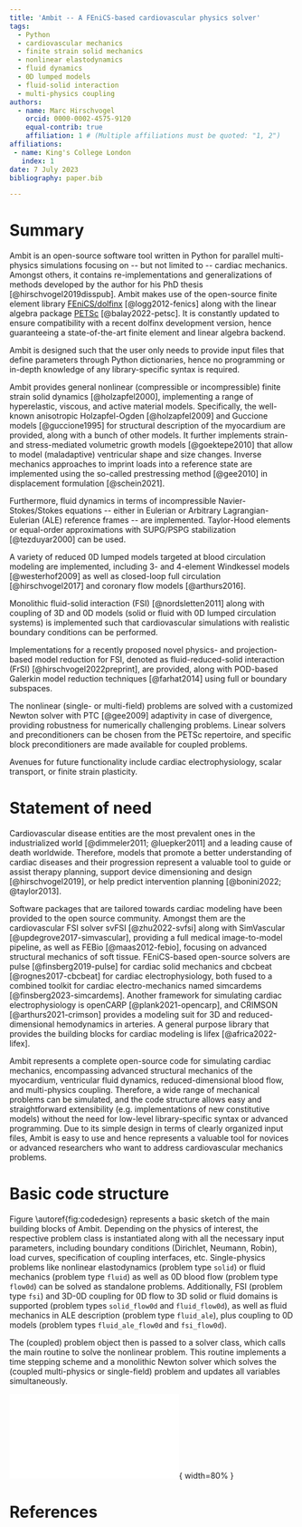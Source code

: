 ```yaml
---
title: 'Ambit -- A FEniCS-based cardiovascular physics solver'
tags:
  - Python
  - cardiovascular mechanics
  - finite strain solid mechanics
  - nonlinear elastodynamics
  - fluid dynamics
  - 0D lumped models
  - fluid-solid interaction
  - multi-physics coupling
authors:
  - name: Marc Hirschvogel
    orcid: 0000-0002-4575-9120
    equal-contrib: true
    affiliation: 1 # (Multiple affiliations must be quoted: "1, 2")
affiliations:
 - name: King's College London
   index: 1
date: 7 July 2023
bibliography: paper.bib

---
```


# Summary

Ambit is an open-source software tool written in Python for parallel multi-physics simulations focusing on -- but not limited to -- cardiac mechanics. Amongst others, it contains re-implementations and generalizations of methods developed by the author for his PhD thesis [@hirschvogel2019disspub]. Ambit makes use of the open-source finite element library [FEniCS/dolfinx](https://fenicsproject.org) [@logg2012-fenics] along with the linear algebra package [PETSc](https://petsc.org) [@balay2022-petsc]. It is constantly updated to ensure compatibility with a recent dolfinx development version, hence guaranteeing a state-of-the-art finite element and linear algebra backend.

Ambit is designed such that the user only needs to provide input files that define parameters through Python dictionaries, hence no programming or in-depth knowledge of any library-specific syntax is required.

Ambit provides general nonlinear (compressible or incompressible) finite strain solid dynamics [@holzapfel2000], implementing a range of hyperelastic, viscous, and active material models. Specifically, the well-known anisotropic Holzapfel-Ogden [@holzapfel2009] and Guccione models [@guccione1995] for structural description of the myocardium are provided, along with a bunch of other models. It further implements strain- and stress-mediated volumetric growth models [@goektepe2010] that allow to model (maladaptive) ventricular shape and size changes. Inverse mechanics approaches to imprint loads into a reference state are implemented using the so-called prestressing method [@gee2010] in displacement formulation [@schein2021].

Furthermore, fluid dynamics in terms of incompressible Navier-Stokes/Stokes equations -- either in Eulerian or Arbitrary Lagrangian-Eulerian (ALE) reference frames -- are implemented. Taylor-Hood elements or equal-order approximations with SUPG/PSPG stabilization [@tezduyar2000] can be used.

A variety of reduced 0D lumped models targeted at blood circulation modeling are implemented, including 3- and 4-element Windkessel models [@westerhof2009] as well as closed-loop full circulation [@hirschvogel2017] and coronary flow models [@arthurs2016].

Monolithic fluid-solid interaction (FSI) [@nordsletten2011] along with coupling of 3D and 0D models (solid or fluid with 0D lumped circulation systems) is implemented such that cardiovascular simulations with realistic boundary conditions can be performed.

Implementations for a recently proposed novel physics- and projection-based model reduction for FSI, denoted as fluid-reduced-solid interaction (FrSI) [@hirschvogel2022preprint], are provided, along with POD-based Galerkin model reduction techniques [@farhat2014] using full or boundary subspaces.

The nonlinear (single- or multi-field) problems are solved with a customized Newton solver with PTC [@gee2009] adaptivity in case of divergence, providing robustness for numerically challenging problems. Linear solvers and preconditioners can be chosen from the PETSc repertoire, and specific block preconditioners are made available for coupled problems.

Avenues for future functionality include cardiac electrophysiology, scalar transport, or finite strain plasticity.

# Statement of need

Cardiovascular disease entities are the most prevalent ones in the industrialized world [@dimmeler2011; @luepker2011] and a leading cause of death worldwide. Therefore, models that promote a better understanding of cardiac diseases and their progression represent a valuable tool to guide or assist therapy planning, support device dimensioning and design [@hirschvogel2019], or help predict intervention planning [@bonini2022; @taylor2013].

Software packages that are tailored towards cardiac modeling have been provided to the open source community. Amongst them are the cardiovascular FSI solver svFSI [@zhu2022-svfsi] along with SimVascular [@updegrove2017-simvascular], providing a full medical image-to-model pipeline, as well as FEBio [@maas2012-febio], focusing on advanced structural mechanics of soft tissue. FEniCS-based open-source solvers are pulse [@finsberg2019-pulse] for cardiac solid mechanics and cbcbeat [@rognes2017-cbcbeat] for cardiac electrophysiology, both fused to a combined toolkit for cardiac electro-mechanics named simcardems [@finsberg2023-simcardems]. Another framework for simulating cardiac electrophysiology is openCARP [@plank2021-opencarp], and CRIMSON [@arthurs2021-crimson] provides a modeling suit for 3D and reduced-dimensional hemodynamics in arteries. A general purpose library that provides the building blocks for cardiac modeling is lifex [@africa2022-lifex].

Ambit represents a complete open-source code for simulating cardiac mechanics, encompassing advanced structural mechanics of the myocardium, ventricular fluid dynamics, reduced-dimensional blood flow, and multi-physics coupling. Therefore, a wide range of mechanical problems can be simulated, and the code structure allows easy and straightforward extensibility (e.g. implementations of new constitutive models) without the need for low-level library-specific syntax or advanced programming. Due to its simple design in terms of clearly organized input files, Ambit is easy to use and hence represents a valuable tool for novices or advanced researchers who want to address cardiovascular mechanics problems.

# Basic code structure

Figure \autoref{fig:codedesign} represents a basic sketch of the main building blocks of Ambit. Depending on the physics of interest, the respective problem class is instantiated along with all the necessary input parameters, including boundary conditions (Dirichlet, Neumann, Robin), load curves, specification of coupling interfaces, etc. Single-physics problems like nonlinear elastodynamics (problem type `solid`) or fluid mechanics (problem type `fluid`) as well as 0D blood flow (problem type `flow0d`) can be solved as standalone problems. Additionally, FSI (problem type `fsi`) and 3D-0D coupling for 0D flow to 3D solid or fluid domains is supported (problem types `solid_flow0d` and `fluid_flow0d`), as well as fluid mechanics in ALE description (problem type `fluid_ale`), plus coupling to 0D models (problem types `fluid_ale_flow0d` and `fsi_flow0d`).

The (coupled) problem object then is passed to a solver class, which calls the main routine to solve the nonlinear problem. This routine implements a time stepping scheme and a monolithic Newton solver which solves the (coupled multi-physics or single-field) problem and updates all variables simultaneously.

![Basic sketch of Ambit code structure: Problem class, solver class, and main code execution flow. Single-physics problems that can be solved encompass solid mechanics (`solid`), fluid mechanics (`fluid`), or 0D models (`flow0d`). Two-physics problems like 3D-0D coupling (`solid_flow0d`, `fluid_flow0d`), as well as fluid in ALE description (`fluid_ale`) are defined by instantiating the respective single-physics problems. Three-physics problems arise for coupling of ALE fluid to 0D models (`fluid_ale_flow0d`) or for fluid-solid interaction (`fsi`), whereas four-physics problems would encompass FSI linked to 0D models (`fsi_flow0d`). Note that the single-physics problem `ale` just mimics a dummy linear elastic solid and would be irrelevant as a standalone problem.\label{fig:codedesign}](code_design.pdf){ width=80% }

<!--# Citations

Citations to entries in paper.bib should be in
[rMarkdown](http://rmarkdown.rstudio.com/authoring_bibliographies_and_citations.html)
format.

If you want to cite a software repository URL (e.g. something on GitHub without a preferred
citation) then you can do it with the example BibTeX entry below for @fidgit.

For a quick reference, the following citation commands can be used:
- `@author:2001`  ->  "Author et al. (2001)"
- `[@author:2001]` -> "(Author et al., 2001)"
- `[@author1:2001; @author2:2001]` -> "(Author1 et al., 2001; Author2 et al., 2002)"

# Figures

Figures can be included like this:
![Caption for example figure.\label{fig:example}](figure.png)
and referenced from text using \autoref{fig:example}.

Figure sizes can be customized by adding an optional second parameter:
![Caption for example figure.](figure.png){ width=20% }

# Acknowledgements

We acknowledge contributions from Brigitta Sipocz, Syrtis Major, and Semyeong
Oh, and support from Kathryn Johnston during the genesis of this project.-->

# References
